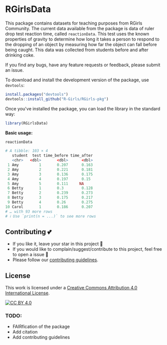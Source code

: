 # RGirlsData

This package contains datasets for teaching purposes from RGirls Community. The current data available from the package is data of ruler drop test reaction time, called `reactionData`. This test uses the known properties of gravity to determine how long it takes a person to respond to the dropping of an object by measuring how far the object can fall before being caught. This data was collected from students before and after drinking coke.


If you find any bugs, have any feature requests or feedback, please submit an issue.

To download and install the development version of the package, use `devtools`:
```r
install.packages("devtools")
devtools::install_github("R-Girls/RGirls-pkg")
```
Once you've installed the package, you can load the library in the standard way:

```r
library(RGirlsData)
```
**Basic usage:**
```r
reactionData

# A tibble: 103 × 4
   student  test time_before time_after
   <chr>   <dbl>       <dbl>      <dbl>
 1 Amy         1       0.207      0.163
 2 Amy         2       0.221      0.181
 3 Amy         3       0.136      0.175
 4 Amy         4       0.197      0.15 
 5 Amy         5       0.111     NA    
 6 Betty       1       0.3        0.128
 7 Betty       2       0.239      0.273
 8 Betty       3       0.175      0.217
 9 Betty       4       0.26       0.275
10 Carol       1       0.186      0.207
# … with 93 more rows
# ℹ Use `print(n = ...)` to see more rows
```

## Contributing :two_hearts:
- If you like it, leave your star in this project :star2:
- If you would like to complain/suggest/contribute to this project, feel free to open a issue :heart_decoration:
- Please follow our [contributing guidelines](). 

## License

This work is licensed under a
[Creative Commons Attribution 4.0 International License][cc-by].

[![CC BY 4.0][cc-by-image]][cc-by]

[cc-by]: http://creativecommons.org/licenses/by/4.0/
[cc-by-image]: https://i.creativecommons.org/l/by/4.0/88x31.png
[cc-by-shield]: https://img.shields.io/badge/License-CC%20BY%204.0-lightgrey.svg


### TODO:
- FAIRfication of the package
- Add citation
- Add contributing guidelines
